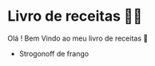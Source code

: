 # Livro de receitas :man_cook:

Olá ! Bem Vindo ao meu livro de receitas :wave:

* Strogonoff de frango

  